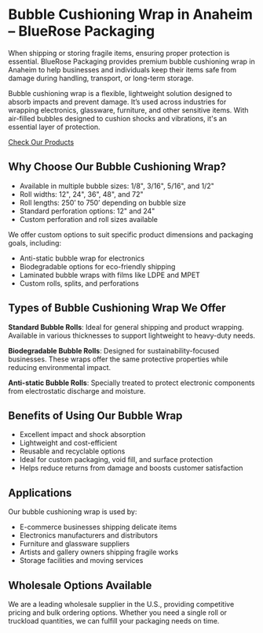 # Bubble Cushioning Wrap in Anaheim – BlueRose Packaging

When shipping or storing fragile items, ensuring proper protection is essential. BlueRose Packaging provides premium bubble cushioning wrap in Anaheim to help businesses and individuals keep their items safe from damage during handling, transport, or long-term storage.

Bubble cushioning wrap is a flexible, lightweight solution designed to absorb impacts and prevent damage. It’s used across industries for wrapping electronics, glassware, furniture, and other sensitive items. With air-filled bubbles designed to cushion shocks and vibrations, it's an essential layer of protection.

[Check Our Products](https://www.bluerosepackaging.com/product-category/bubble-cushioning-wrap/)

## Why Choose Our Bubble Cushioning Wrap?

- Available in multiple bubble sizes: 1/8", 3/16", 5/16", and 1/2"  
- Roll widths: 12", 24", 36", 48", and 72"  
- Roll lengths: 250’ to 750’ depending on bubble size  
- Standard perforation options: 12" and 24"  
- Custom perforation and roll sizes available

We offer custom options to suit specific product dimensions and packaging goals, including:

- Anti-static bubble wrap for electronics  
- Biodegradable options for eco-friendly shipping  
- Laminated bubble wraps with films like LDPE and MPET  
- Custom rolls, splits, and perforations

## Types of Bubble Cushioning Wrap We Offer

**Standard Bubble Rolls**: Ideal for general shipping and product wrapping. Available in various thicknesses to support lightweight to heavy-duty needs.

**Biodegradable Bubble Rolls**: Designed for sustainability-focused businesses. These wraps offer the same protective properties while reducing environmental impact.

**Anti-static Bubble Rolls**: Specially treated to protect electronic components from electrostatic discharge and moisture.

## Benefits of Using Our Bubble Wrap

- Excellent impact and shock absorption  
- Lightweight and cost-efficient  
- Reusable and recyclable options  
- Ideal for custom packaging, void fill, and surface protection  
- Helps reduce returns from damage and boosts customer satisfaction

## Applications

Our bubble cushioning wrap is used by:

- E-commerce businesses shipping delicate items  
- Electronics manufacturers and distributors  
- Furniture and glassware suppliers  
- Artists and gallery owners shipping fragile works  
- Storage facilities and moving services

## Wholesale Options Available

We are a leading wholesale supplier in the U.S., providing competitive pricing and bulk ordering options. Whether you need a single roll or truckload quantities, we can fulfill your packaging needs on time.
